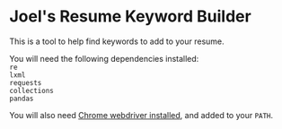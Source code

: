 # Joel's Resume Keyword Builder
This is a tool to help find keywords to add to your resume.

You will need the following dependencies installed:<br/>
`re`<br/>
`lxml`<br/>
`requests`<br/>
`collections`<br/>
`pandas`<br/>

You will also need [Chrome webdriver installed](https://sites.google.com/a/chromium.org/chromedriver/getting-started), and added to your `PATH`.
